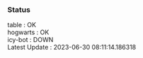 ### Status


table : OK  
hogwarts : OK  
icy-bot : DOWN  
Latest Update : 2023-06-30 08:11:14.186318
